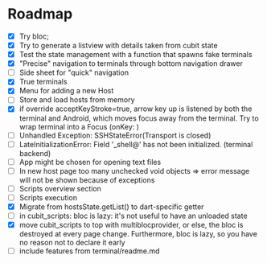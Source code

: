 # Roadmap


* [X] Try bloc;
* [X] Try to generate a listview with details taken from cubit state
* [X] Test the state management with a function that spawns fake terminals
* [X] "Precise" navigation to terminals through bottom navigation drawer
* [ ] Side sheet for "quick" navigation
* [X] True terminals
* [X] Menu for adding a new Host
* [ ] Store and load hosts from memory
* [X] if override acceptKeyStroke=true, arrow key up is listened by both the terminal and Android, which moves focus away from the terminal. Try to wrap terminal into a Focus (onKey: )
* [ ] Unhandled Exception: SSHStateError(Transport is closed)
* [ ] LateInitializationError: Field '_shell@' has not been initialized. (terminal backend)
* [ ] App might be chosen for opening text files
* [ ] In new host page too many unchecked void objects => error message will not be shown because of exceptions
* [ ] Scripts overview section
* [ ] Scripts execution
* [X] Migrate from hostsState.getList() to dart-specific getter
* [ ] in cubit_scripts: bloc is lazy: it's not useful to have an unloaded state
* [X] move cubit_scripts to top with multiblocprovider, or else, the bloc is destroyed at every page change. Furthermore, bloc is lazy, so you have no reason not to declare it early
* [ ] include features from terminal/readme.md